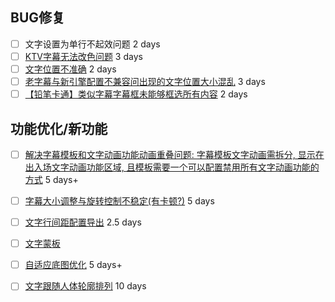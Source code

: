 ## BUG修复
- [ ] 文字设置为单行不起效问题 2 days
- [ ] [KTV字幕无法改色问题](https://quvideo.feishu.cn/docs/doccnWhLLwGg9ov3ZLINhkoerVb) 3 days
- [ ] [文字位置不准确](https://quvideo.feishu.cn/docs/doccntB6KMB4Gx0AAmrvReHl1gb#lOuUC6) 2 days
- [ ] [老字幕与新引擎配置不兼容问出现的文字位置大小混乱](https://quvideo.feishu.cn/docs/doccnWhLLwGg9ov3ZLINhkoerVb) 3 days
- [ ] [【铅笔卡通】类似字幕字幕框未能够框选所有内容](https://quvideo.feishu.cn/docs/doccnWhLLwGg9ov3ZLINhkoerVb) 2 days

## 功能优化/新功能
- [ ] [解决字幕模板和文字动画功能动画重叠问题: 字幕模板文字动画需拆分, 显示在出入场文字动画功能区域, 且模板需要一个可以配置禁用所有文字动画功能的方式](https://quvideo.feishu.cn/docs/doccnWhLLwGg9ov3ZLINhkoerVb) 5 days+

- [ ] [字幕大小调整与旋转控制不稳定(有卡顿?)](https://quvideo.feishu.cn/docs/doccnWhLLwGg9ov3ZLINhkoerVb) 5 days
- [ ] [文字行间距配置导出](https://quvideo.feishu.cn/docs/doccntB6KMB4Gx0AAmrvReHl1gb#lOuUC6) 2.5 days
- [ ] [文字蒙板](https://quvideo.feishu.cn/docs/doccntB6KMB4Gx0AAmrvReHl1gb#lOuUC6) 
- [ ] [自适应底图优化](https://quvideo.feishu.cn/docs/doccnAVrExPP0DMXNisrorspXqe#3oLIDd) 5 days+
- [ ] [文字跟随人体轮廓排列](https://quvideo.feishu.cn/docs/doccngSuze5tqIraWS00YXiX0tg#fN8wec) 10 days
